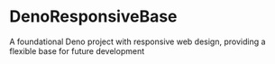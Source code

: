 # DenoResponsiveBase
A foundational Deno project with responsive web design, providing a flexible base for future development
